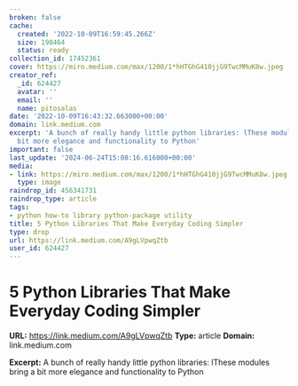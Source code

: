 ```yaml
---
broken: false
cache:
  created: '2022-10-09T16:59:45.266Z'
  size: 198464
  status: ready
collection_id: 17452361
cover: https://miro.medium.com/max/1200/1*hHTGhG410jjG9TwcMMuK8w.jpeg
creator_ref:
  _id: 624427
  avatar: ''
  email: ''
  name: pitosalas
date: '2022-10-09T16:43:32.663000+00:00'
domain: link.medium.com
excerpt: 'A bunch of really handy little python libraries: lThese modules bring a
  bit more elegance and functionality to Python'
important: false
last_update: '2024-06-24T15:08:16.616000+00:00'
media:
- link: https://miro.medium.com/max/1200/1*hHTGhG410jjG9TwcMMuK8w.jpeg
  type: image
raindrop_id: 456341731
raindrop_type: article
tags:
- python how-to library python-package utility
title: 5 Python Libraries That Make Everyday Coding Simpler
type: drop
url: https://link.medium.com/A9gLVpwqZtb
user_id: 624427
---
```


# 5 Python Libraries That Make Everyday Coding Simpler

**URL:** https://link.medium.com/A9gLVpwqZtb
**Type:** article
**Domain:** link.medium.com

**Excerpt:** A bunch of really handy little python libraries: lThese modules bring a bit more elegance and functionality to Python
